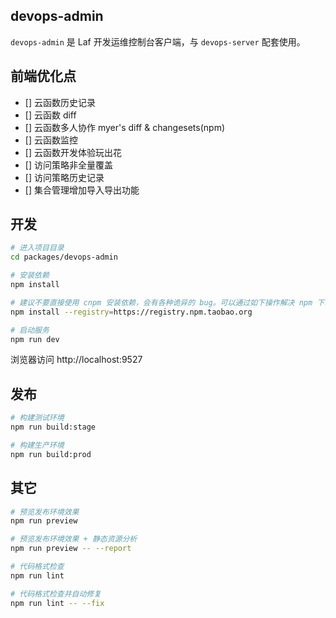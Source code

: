 ## devops-admin

`devops-admin` 是 Laf 开发运维控制台客户端，与 `devops-server` 配套使用。

## 前端优化点

- [] 云函数历史记录
- [] 云函数 diff
- [] 云函数多人协作 myer's diff & changesets(npm)
- [] 云函数监控
- [] 云函数开发体验玩出花
- [] 访问策略非全量覆盖
- [] 访问策略历史记录
- [] 集合管理增加导入导出功能

## 开发

```bash
# 进入项目目录
cd packages/devops-admin

# 安装依赖
npm install

# 建议不要直接使用 cnpm 安装依赖，会有各种诡异的 bug。可以通过如下操作解决 npm 下载速度慢的问题
npm install --registry=https://registry.npm.taobao.org

# 启动服务
npm run dev
```

浏览器访问 http://localhost:9527

## 发布

```bash
# 构建测试环境
npm run build:stage

# 构建生产环境
npm run build:prod
```

## 其它

```bash
# 预览发布环境效果
npm run preview

# 预览发布环境效果 + 静态资源分析
npm run preview -- --report

# 代码格式检查
npm run lint

# 代码格式检查并自动修复
npm run lint -- --fix
```
